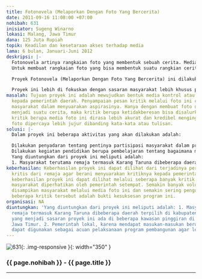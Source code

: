 ```yaml
---
title: Fotonovela (Melaporkan Dengan Foto Yang Bercerita)
date: 2011-09-16 11:08:00 +07:00
nohibah: 631
inisiator: Sugeng Winarno
lokasi: Malang, Jawa Timur
dana: 125 Juta Rupiah
topik: Keadilan dan kesetaraan akses terhadap media
lama: 6 bulan, Januari-Juni 2012
deskripsi: |-
  Fotonovela artinya rangkaian foto yang membentuk sebuah cerita. Media fotonovela ini bisa digunakan dalam menyampaikan pesan tertentu, termasuk pesan-pesan kritik terhadap penguasa atau pemerintah. Kelebihan media fotonovela ini adalah pesan yang disampaikan tampak lebih akurat ketimbang hanya melalui kata-kata atau tulisan. Pesan kritis yang diusung melalui media fotonovela ini juga lebih kredibel, karena pihak yang dikritik bisa lebih percaya melalui bukti berupa gambar yang terjadi di lapangan.
  Untuk membuat rangkaian foto yang bisa membentuk suatu rangkian cerita diperlukan media perekam gambar yang bisa berupa kamera SLR digital, kamera pocket, bahkan dengan kamera handphone juga tidak masalah. Seperti diketahui, saat ini handphone yang dilengkapi kamera photo atau video sudah menjamur. Secara teknis pengoperasiannyapun juga sangat mudah. Dengan hanya menekam tombol tertentu, sebuah rekaman berupa gambar diam atau bergerak sudah dapat diciptakan.

  Proyek Fotonovela (Melaporkan Dengan Foto Yang Bercerita) ini dilakukan dalam bentuk pelatihan pada komunitas masyarakat dalam menyampaikan kritik kepada pemerintah melalui media foto. Kritik yang dilakukan bisa berupa persoalan-persoalan di sekitar seperti tentang kondisi jalan yang rusak, sekolah yang mau roboh, jembatan yang ambruk, ketidakberesan di seputar fasilitas umum, dll. Setelah masyarakat sudah bisa memproduksi pesan kritiknya melalui media foto, selanjutnya hasil foto-foto tersebut dimasukkan dalam sebuah website, dan di link-kan ke beberapa instansi pemerintah atau swasta yang ada.

  Proyek ini lebih di fokuskan dengan sasaran masyarakat lebih khusus para remaja yang tinggal dipinggiran kabupaten Malang, dimana kondisinya sering terlewatkan dari pantauan media atau pejabat pemerintah.
masalah: Tujuan proyek ini adalah mewujudkan bentuk media kontrol atau kritik baru
  kepada pemerintah daerah. Penyampaian pesan kritik melalui foto ini cukup membantu
  masyarakat dalam menyuarakan aspirasinya. Hanya dengan membuat foto dan menyusunnya
  menjadi suatu cerita, maka kritik berupa ketidakberesan bisa disalurkan. Kehadiran
  kritik berupa media foto ini dirasa lebih akurat dan kredibel mengingat melalui
  foto dipercaya lebih jujur dibanding kata-kata atau tulisan.
solusi: |-
  Dalam proyek ini beberapa aktivitas yang akan dilakukan adalah:

  Dilakukan penyadaran tentang pentinya partisipasi masyarakat dalam proses pembangunan. Penyadaran ini dilakukan dengan kegiatan penyuluhan lewat pertemuan-pertemuan rutin dengan masyarakat terutama remaja atau pemuda yang sudah terjadwal. Di samping itu juga memanfaatkan forum-forum semacam pengajian, pertemuan rutin Karang Taruna yang ada di lingkungan tempat proyek terpilih. Kegiatan penyuluhan ini dilakukan dengan beragam cara misalnya presentasi oleh pemateri, Focus Group Discussion (FGD), Role Play, Quiz atau metode yang lain, yang disesuaikan dengan konsisi di lapangan.
  Dilakukan kegiatan pendidikan berupa pembelajaran tentang bagaimana mengoperasikan kamera photo atau memotret lewat handphone. Para peserta juga diajari cara mempublikasikan hasil fotonya berupa laporan untuk di publish di website. Metode pembelajarannya bisa dalam bentuk workshop.
  Yang diuntungkan dari proyek ini meliputi adalah:
  1. Masyarakat terutama remaja termasuk Karang Taruna dibeberapa daerah terpilih di kabupaten Malang. Daerah yang menjadi sasaran proyek ini ada di beberapa kawasan pinggiran di Kabupaten Malang, Jawa Timur. 2. Pemerintah lokal, karena mendapat masukan-masukan berupa kritik yang dapat digunakan sebagai acuan pelaksanaan program pembangunan agar lebih baik.
keberhasilan: Keberhasilan proyek ini dapat dilihat dari terjadinya perubahan sikap
  kritis dari remaja agar berani menyuarakan kritiknya kepada pemerintah daerah. Termasuk
  keberhasilan proyek ini dapat dilihat melalui seberapa banyak kritik yang disampaikan
  masyarakat diperhatikan oleh pemerintah setempat. Semakin banyak volume kritik yang
  disampikan masyarakat melalui media foto ini dan semakin sering penguasa merespon
  beberapa kritik tersebut adalah bukti kesuksesan program ini.
organisasi: NA
diuntungkan: 'Yang diuntungkan dari proyek ini meliputi adalah: 1. Masyarakat terutama
  remaja termasuk Karang Taruna dibeberapa daerah terpilih di kabupaten Malang. Daerah
  yang menjadi sasaran proyek ini ada di beberapa kawasan pinggiran di Kabupaten Malang,
  Jawa Timur. 2. Pemerintah lokal, karena mendapat masukan-masukan berupa kritik yang
  dapat digunakan sebagai acuan pelaksanaan program pembangunan agar lebih baik.'
---
```


![631](/static/img/hibahcmb/631.png){: .img-responsive }{: width="350" }

### {{ page.nohibah }} - {{ page.title }}

---
